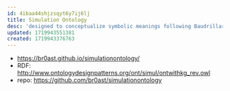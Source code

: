 ```yaml
---
id: 4ibaa44shjzsqyt6y7ij6lj
title: Simulation Ontology
desc: 'designed to conceptualize symbolic meanings following Baudrillard`s Simulacra and Simulation theory. Symbols, their meaning, the context in which the symbolic meaning (or simulation) exists and the source of the simulation are linked to a N-ary Simulation Class.'
updated: 1719943551381
created: 1719943376763
---
```


- https://br0ast.github.io/simulationontology/
- RDF: http://www.ontologydesignpatterns.org/ont/simul/ontwithkg_rev.owl
- repo: https://github.com/br0ast/simulationontology